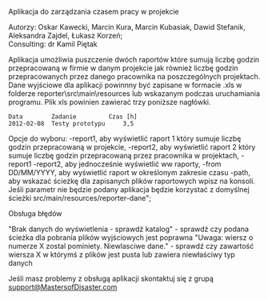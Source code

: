Aplikacja do zarządzania czasem pracy w projekcie

Autorzy: Oskar Kawecki, Marcin Kura, Marcin Kubasiak, Dawid Stefanik, Aleksandra Zajdel, Łukasz Korzeń;  
Consulting: dr Kamil Piętak

Aplikacja umożliwia puszczenie dwóch raportów które sumują liczbę godzin przepracowaną w firmie w danym projekcie jak również liczbę godzin przepracowanych przez danego pracownika na poszczególnych projektach. Dane wyjściowe dla aplikacji powinnny być zapisane w formacie .xls w folderze reporter\src\main\resources lub wskazanym podczas uruchamiania programu.
Plik xls powinien zawierać trzy poniższe nagłówki.	

	Data		Zadanie		  	Czas [h]
	2012-02-08	Testy prototypu		3,5


Opcje do wyboru:
-report1, aby wyświetlić raport 1 który sumuje liczbę godzin przepracowaną w projekcie,
-report2, aby wyświetlić raport 2 który sumuje liczbę godzin przepracowaną przez pracownika w projektach,
-report1 -report2, aby jednocześnie wyświetlić ww raporty,
-from DD/MM/YYYY, aby wyświetlić raport w określonym zakresie czasu
-path, aby wskazać ścieżkę dla zapisanych plików raportowych wpisz na konsoli. Jeśli parametr nie będzie podany aplikacja będzie korzystać z domyślnej ścieżki src/main/resources/reporter-dane";


Obsługa błędów

"Brak danych do wyświetlenia - sprawdź katalog" - sprawdź czy podana ścieżka dla pobrania plików wyjściowych jest poprawna
"Uwaga: wiersz o numerze X zostal pominiety. Niewlasciwe dane." - sprawdź czy zawartość wiersza X w którymś z plików jest pusta lub zawiera niewłaściwy typ danych


Jeśli masz problemy z obsługą aplikacji skontaktuj się z grupą support@MastersofDisaster.com
